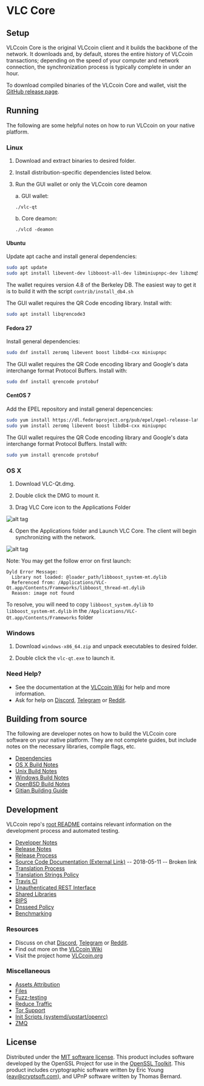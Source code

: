 VLC Core
==============

Setup
---------------------
VLCcoin Core is the original VLCcoin client and it builds the backbone of the network. It downloads and, by default, stores the entire history of VLCcoin transactions; depending on the speed of your computer and network connection, the synchronization process is typically complete in under an hour.

To download compiled binaries of the VLCcoin Core and wallet, visit the [GitHub release page](https://github.com/VLCProject/VLCcoin/releases).

Running
---------------------
The following are some helpful notes on how to run VLCcoin on your native platform.

### Linux

1) Download and extract binaries to desired folder.

2) Install distribution-specific dependencies listed below.

3) Run the GUI wallet or only the VLCcoin core deamon

   a. GUI wallet:

   `./vlc-qt`

   b. Core deamon:

   `./vlcd -deamon`

#### Ubuntu

Update apt cache and install general dependencies:

```bash
sudo apt update
sudo apt install libevent-dev libboost-all-dev libminiupnpc-dev libzmq5 software-properties-common
```

The wallet requires version 4.8 of the Berkeley DB. The easiest way to get it is to build it with the script `contrib/install_db4.sh`


The GUI wallet requires the QR Code encoding library. Install with:
```bash
sudo apt install libqrencode3
```

#### Fedora 27

Install general dependencies:
```bash
sudo dnf install zeromq libevent boost libdb4-cxx miniupnpc
```

The GUI wallet requires the QR Code encoding library and Google's data interchange format Protocol Buffers. Install with:
```bash
sudo dnf install qrencode protobuf
```

#### CentOS 7

Add the EPEL repository and install general depencencies:

```bash
sudo yum install https://dl.fedoraproject.org/pub/epel/epel-release-latest-7.noarch.rpm
sudo yum install zeromq libevent boost libdb4-cxx miniupnpc
```

The GUI wallet requires the QR Code encoding library and Google's data interchange format Protocol Buffers. Install with:
```bash
sudo yum install qrencode protobuf
```

### OS X

1) Download VLC-Qt.dmg.

2) Double click the DMG to mount it.

3) Drag VLC Core icon to the Applications Folder

![alt tag](https://i.imgur.com/GLhBFUV.png)

4) Open the Applications folder and Launch VLC Core. The client will begin synchronizing with the network.

![alt tag](https://i.imgur.com/v3962qo.png)

Note: You may get the follow error on first launch:
```
Dyld Error Message:
  Library not loaded: @loader_path/libboost_system-mt.dylib
  Referenced from: /Applications/VLC-Qt.app/Contents/Frameworks/libboost_thread-mt.dylib
  Reason: image not found
```
To resolve, you will need to copy `libboost_system.dylib` to `libboost_system-mt.dylib` in the `/Applications/VLC-Qt.app/Contents/Frameworks` folder

### Windows

1) Download `windows-x86_64.zip` and unpack executables to desired folder.

2) Double click the `vlc-qt.exe` to launch it.

### Need Help?

- See the documentation at the [VLCcoin Wiki](https://vlc.wiki/wiki/VLCcoin_Wiki) for help and more information.
- Ask for help on [Discord](https://discord.gg/DUkcBst), [Telegram](https://t.me/VLCcoinDev) or [Reddit](https://www.reddit.com/r/VLCcoin/).

Building from source
---------------------
The following are developer notes on how to build the VLCcoin core software on your native platform. They are not complete guides, but include notes on the necessary libraries, compile flags, etc.

- [Dependencies](https://github.com/VLCProject/VLCcoin/tree/master/doc/dependencies.md)
- [OS X Build Notes](https://github.com/VLCProject/VLCcoin/tree/master/doc/build-osx.md)
- [Unix Build Notes](https://github.com/VLCProject/VLCcoin/tree/master/doc/build-unix.md)
- [Windows Build Notes](https://github.com/VLCProject/VLCcoin/tree/master/doc/build-windows.md)
- [OpenBSD Build Notes](https://github.com/VLCProject/VLCcoin/tree/master/doc/build-openbsd.md)
- [Gitian Building Guide](https://github.com/VLCProject/VLCcoin/tree/master/doc/gitian-building.md)

Development
---------------------
VLCcoin repo's [root README](https://github.com/VLCProject/VLCcoin/blob/master/README.md) contains relevant information on the development process and automated testing.

- [Developer Notes](https://github.com/VLCProject/VLCcoin/blob/master/doc/developer-notes.md)
- [Release Notes](https://github.com/VLCProject/VLCcoin/blob/master/doc/release-notes.md)
- [Release Process](https://github.com/VLCProject/VLCcoin/blob/master/doc/release-process.md)
- [Source Code Documentation (External Link)](https://dev.visucore.com/vlc/doxygen/) -- 2018-05-11 -- Broken link
- [Translation Process](https://github.com/VLCProject/VLCcoin/blob/master/doc/translation_process.md)
- [Translation Strings Policy](https://github.com/VLCProject/VLCcoin/blob/master/doc/translation_strings_policy.md)
- [Travis CI](https://github.com/VLCProject/VLCcoin/blob/master/doc/travis-ci.md)
- [Unauthenticated REST Interface](https://github.com/VLCProject/VLCcoin/blob/master/doc/REST-interface.md)
- [Shared Libraries](https://github.com/VLCProject/VLCcoin/blob/master/doc/shared-libraries.md)
- [BIPS](https://github.com/VLCProject/VLCcoin/blob/master/doc/bips.md)
- [Dnsseed Policy](https://github.com/VLCProject/VLCcoin/blob/master/doc/dnsseed-policy.md)
- [Benchmarking](https://github.com/VLCProject/VLCcoin/blob/master/doc/benchmarking.md)

### Resources
- Discuss on chat [Discord](https://discord.gg/jn6uhur), [Telegram](https://t.me/VLCcoinDev) or [Reddit](https://www.reddit.com/r/VLCcoin/).
- Find out more on the [VLCcoin Wiki](https://vlc.wiki/wiki/VLCcoin_Wiki)
- Visit the project home [VLCcoin.org](https://vlccoin.org)

### Miscellaneous
- [Assets Attribution](https://github.com/VLCProject/VLCcoin/blob/master/doc/assets-attribution.md)
- [Files](https://github.com/VLCProject/VLCcoin/blob/master/doc/files.md)
- [Fuzz-testing](https://github.com/VLCProject/VLCcoin/blob/master/doc/fuzzing.md)
- [Reduce Traffic](https://github.com/VLCProject/VLCcoin/blob/master/doc/reduce-traffic.md)
- [Tor Support](https://github.com/VLCProject/VLCcoin/blob/master/doc/tor.md)
- [Init Scripts (systemd/upstart/openrc)](https://github.com/VLCProject/VLCcoin/blob/master/doc/init.md)
- [ZMQ](https://github.com/VLCProject/VLCcoin/blob/master/doc/zmq.md)

License
---------------------
Distributed under the [MIT software license](https://github.com/VLCProject/VLCcoin/blob/master/COPYING).
This product includes software developed by the OpenSSL Project for use in the [OpenSSL Toolkit](https://www.openssl.org/). This product includes
cryptographic software written by Eric Young ([eay@cryptsoft.com](mailto:eay@cryptsoft.com)), and UPnP software written by Thomas Bernard.
